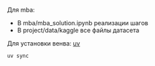 Для mba:
- В mba/mba_solution.ipynb реализации шагов
- В project/data/kaggle все файлы датасета

Для установки венва: [uv](https://github.com/astral-sh/uv)

```bash
uv sync
```
